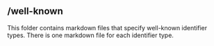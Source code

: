 ## /well-known
This folder contains markdown files that specify well-known identifier types. There is one markdown file for each identifier type.